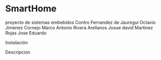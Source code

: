 # SmartHome
proyecto de sistemas embebidos 
Contro Fernandez de Jauregui Octavio
Jimenez Cornejo Marco Antonio
Rivera Arellanos Josue david
Martinez Rojas Jose Eduardo

Instalación

Descripcion
